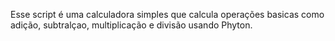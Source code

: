 Esse script é uma calculadora simples que calcula operações basicas como adição, subtralçao, multiplicação e divisão usando Phyton.

